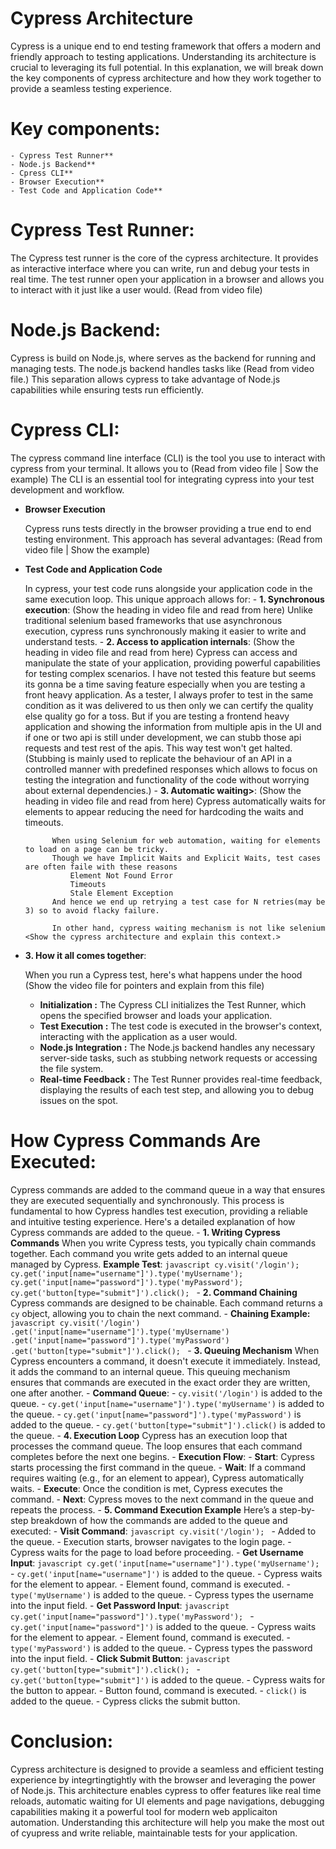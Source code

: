 # Cypress Architecture 
Cypress is a unique end to end testing framework that offers a modern and friendly approach to testing applications. Understanding its architecture is crucial to leveraging its full potential. In this explanation, we will break down the key components of cypress architecture and how they work together to provide a seamless testing experience. 

# Key components:
    - Cypress Test Runner**
    - Node.js Backend**
    - Cpress CLI**
    - Browser Execution**
    - Test Code and Application Code**

# Cypress Test Runner:
The Cypress test runner is the core of the cypress architecture. It provides as interactive interface where you can write, run and debug your tests in real time. The test runner open your application in a browser and allows you to interact with it just like a user would. 
(Read from video file)

# Node.js Backend:
Cypress is build on Node.js, where serves as the backend for running and managing tests. The node.js backend handles tasks like 
(Read from video file.)
This separation allows cypress to take advantage of Node.js capabilities while ensuring tests run efficiently.

# Cypress CLI:
The cypress command line interface (CLI) is the tool you use to interact with cypress from your terminal. It allows you to 
(Read from video file | Sow the example)
The CLI is an essential tool for integrating cypress into your test development and workflow.

- **Browser Execution**

    Cypress runs tests directly in the browser providing a true end to end testing environment.
    This approach has several advantages:
    (Read from video file | Show the example)

- **Test Code and Application Code**

    In cypress, your test code runs alongside your application code in the same execution loop. This unique approach allows for:
        - **1. Synchronous execution**:
        (Show the heading in video file and read from here)
        Unlike traditional selenium based frameworks that use asynchronous execution, cypress runs synchronously making it easier to write and understand tests.
        - **2. Access to application internals**:
            (Show the heading in video file and read from here)
            Cypress can access and manipulate the state of your application, providing powerful capabilities for testing complex scenarios. I have not tested this feature but seems its gonna be a time saving feature especially when you are testing a front heavy application.
            As a tester, I always profer to test in the same condition as it was delivered to us then only we can certify the quality else quality go for a toss. But if you are testing a frontend heavy application and showing the information from multiple apis in the UI and if one or two api is still under development, we can stubb those api requests and test rest of the apis. This way test won't get halted. (Stubbing is mainly used to replicate the behaviour of an API in a controlled manner with predefined responses which allows to focus on testing the integration and functionality of the code without worrying about external dependencies.)
        - **3. Automatic waiting>**:
            (Show the heading in video file and read from here)
            Cypress automatically waits for elements to appear reducing the need for hardcoding the waits and timeouts.
        
            When using Selenium for web automation, waiting for elements to load on a page can be tricky. 
            Though we have Implicit Waits and Explicit Waits, test cases are often faile with these reasons
                Element Not Found Error
                Timeouts
                Stale Element Exception
            And hence we end up retrying a test case for N retries(may be 3) so to avoid flacky failure. 

            In other hand, cypress waiting mechanism is not like selenium <Show the cypress architecture and explain this context.>


- **3. How it all comes together**:

    When you run a Cypress test, here's what happens under the hood (Show the video file for pointers and explain from this file)
    - **Initialization :** The Cypress CLI initializes the Test Runner, which opens the specified browser and loads your application.
    - **Test Execution :** The test code is executed in the browser's context, interacting with the application as a user would.
    - **Node.js Integration :** The Node.js backend handles any necessary server-side tasks, such as stubbing network requests or accessing the file system.
    - **Real-time Feedback :** The Test Runner provides real-time feedback, displaying the results of each test step, and allowing you to debug issues on the spot.


# How Cypress Commands Are Executed:

Cypress commands are added to the command queue in a way that ensures they are executed sequentially and synchronously. This process is fundamental to how Cypress handles test execution, providing a reliable and intuitive testing experience. Here's a detailed explanation of how Cypress commands are added to the queue.
    - **1. Writing Cypress Commands**
    When you write Cypress tests, you typically chain commands together. Each command you write gets added to an internal queue managed by Cypress.
        **Example Test**:
        ```javascript
            cy.visit('/login');
            cy.get('input[name="username"]').type('myUsername');
            cy.get('input[name="password"]').type('myPassword');
            cy.get('button[type="submit"]').click();
        ```
    - **2. Command Chaining**
    Cypress commands are designed to be chainable. Each command returns a `cy` object, allowing you to chain the next command.
        - **Chaining Example:**
        ```javascript
        cy.visit('/login')
            .get('input[name="username"]').type('myUsername')
            .get('input[name="password"]').type('myPassword')
            .get('button[type="submit"]').click();
        ```
    - **3. Queuing Mechanism**
    When Cypress encounters a command, it doesn't execute it immediately. Instead, it adds the command to an internal queue. This queuing mechanism ensures that commands are executed in the exact order they are written, one after another.
        - **Command Queue**:
            - `cy.visit('/login')` is added to the queue.
            - `cy.get('input[name="username"]').type('myUsername')` is added to the queue.
            - `cy.get('input[name="password"]').type('myPassword')` is added to the queue.
            - `cy.get('button[type="submit"]').click()` is added to the queue.
    - **4. Execution Loop**
    Cypress has an execution loop that processes the command queue. The loop ensures that each command completes before the next one begins.
        - **Execution Flow**:
            - **Start**: Cypress starts processing the first command in the queue.
            - **Wait**: If a command requires waiting (e.g., for an element to appear), Cypress automatically waits.
            - **Execute**: Once the condition is met, Cypress executes the command.
            - **Next**: Cypress moves to the next command in the queue and repeats the process.
    - **5. Command Execution Example**
    Here’s a step-by-step breakdown of how the commands are added to the queue and executed:
        - **Visit Command**:
            ```javascript
            cy.visit('/login');
            ```
            - Added to the queue.
            - Execution starts, browser navigates to the login page.
            - Cypress waits for the page to load before proceeding.
        - **Get Username Input**:
            ```javascript
            cy.get('input[name="username"]').type('myUsername');
            ```
            - `cy.get('input[name="username"]')` is added to the queue.
            - Cypress waits for the element to appear.
            - Element found, command is executed.
            - `type('myUsername')` is added to the queue.
            - Cypress types the username into the input field.
        - **Get Password Input**:
            ```javascript
            cy.get('input[name="password"]').type('myPassword');
            ```
            - `cy.get('input[name="password"]')` is added to the queue.
            - Cypress waits for the element to appear.
            - Element found, command is executed.
            - `type('myPassword')` is added to the queue.
            - Cypress types the password into the input field.
        - **Click Submit Button**:
            ```javascript
            cy.get('button[type="submit"]').click();
            ```
            - `cy.get('button[type="submit"]')` is added to the queue.
            - Cypress waits for the button to appear.
            - Button found, command is executed.
            - `click()` is added to the queue.
            - Cypress clicks the submit button.


# Conclusion:
Cypress architecture is designed to provide a seamless and efficient testing experience by integrtingtightly with the browser and leveraging the power of Node.js. This architecture enables cypress to offer features like real time reloads, automatic waiting for UI elements and page navigations, debugging capabilities making it a powerful tool for modern web applicaiton automation. Understanding this architecture will help you make the most out of cyupress and write reliable, maintainable tests for your application.